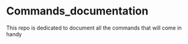 # Commands_documentation
This repo is dedicated to document all the commands that will come in handy
